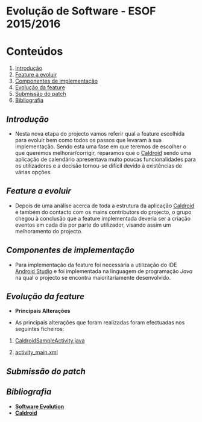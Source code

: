 Evolução de Software - ESOF 2015/2016
========

# Conteúdos
1. [Introdução](#introdução)
2. [Feature a evoluir](#feature)
3. [Componentes de implementação](#components)
4. [Evolução da feature](#evolution)
5. [Submissão do patch](#submission)
6. [Bibliografia](#bli)

## *Introdução* <a name="introdução"></a>

* Nesta nova etapa do projecto vamos referir qual a feature escolhida para evoluir bem como todos os passos que levaram à sua implementação. Sendo esta uma fase em que teremos de escolher o que queremos melhorar/corrigir, reparamos que o [Caldroid](https://github.com/roomorama/Caldroid) sendo uma aplicação de calendário apresentava muito poucas funcionalidades para os utilizadores e a decisão tornou-se difícil devido à existências de várias opções.

## *Feature a evoluir* <a name="feature"></a>

* Depois de uma análise acerca de toda a estrutura da aplicação [Caldroid](https://github.com/roomorama/Caldroid) e também do contacto com os mains contributors do projecto, o grupo chegou à conclusão que a feature implementada deveria ser a criação eventos em cada dia por parte do utilizador, visando assim um melhoramento do projecto.

## *Componentes de implementação* <a name="components"></a>

* Para implementação da feature foi necessária a utilização do IDE [Android Studio](http://developer.android.com/sdk/index.html) e foi implementada na linguagem de programação *Java* na qual o projecto se encontra maioritariamente desenvolvido.

## *Evolução da feature* <a name="evolution"></a>

- **Principais Alterações**

* As principais alterações que foram realizadas foram efectuadas nos seguintes ficheiros:

1. [CaldroidSampleActivity.java](https://github.com/carvalhofilipe1995/Caldroid/blob/578cd3044d237adde18af625ee583599084c98b3/caldroidSampleActivity/src/main/java/com/caldroidsample/CaldroidSampleActivity.java)

2. [activity_main.xml](https://github.com/carvalhofilipe1995/Caldroid/blob/578cd3044d237adde18af625ee583599084c98b3/caldroidSampleActivity/src/main/res/layout/activity_main.xml)

## *Submissão do patch* <a name="submission"></a>

## *Bibliografia*  <a name="bli"></a>

  * **[Software Evolution](https://moodle.up.pt/pluginfile.php/80714/mod_resource/content/1/software_evolution.pdf)**
  * **[Caldroid](https://github.com/roomorama/Caldroid)**

